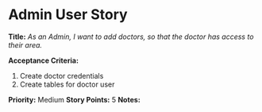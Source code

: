 # Admin User Story

**Title:**
_As an Admin, I want to add doctors, so that the doctor has access to their area._

**Acceptance Criteria:**
1. Create doctor credentials
2. Create tables for doctor user

**Priority:** Medium
**Story Points:** 5
**Notes:**
